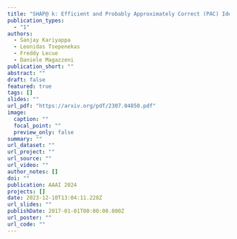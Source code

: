 ```yaml
---
title: "SHAP@ k: Efficient and Probably Approximately Correct (PAC) Identification of Top-k Featuress"
publication_types:
  - "1"
authors:
  - Sanjay Kariyappa
  - Leonidas Tsepenekas
  - Freddy Lecue
  - Daniele Magazzeni
publication_short: ""
abstract: ""
draft: false
featured: true
tags: []
slides: ""
url_pdf: "https://arxiv.org/pdf/2307.04850.pdf"
image:
  caption: ""
  focal_point: ""
  preview_only: false
summary: ""
url_dataset: ""
url_project: ""
url_source: ""
url_video: ""
author_notes: []
doi: ""
publication: AAAI 2024
projects: []
date: 2023-12-10T13:04:11.228Z
url_slides: ""
publishDate: 2017-01-01T00:00:00.000Z
url_poster: ""
url_code: ""
---
```

